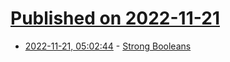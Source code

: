 # [Published on 2022-11-21](index.md)

* [2022-11-21, 05:02:44](https://lobste.rs/s/qwc0qg/strong_booleans) - [Strong Booleans](https://euroquis.nl//blabla/2022/11/21/strong-bool.html)
